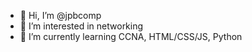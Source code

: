 - 👋 Hi, I’m @jpbcomp
- 👀 I’m interested in networking
- 🌱 I’m currently learning CCNA, HTML/CSS/JS, Python


<!---
jpbcomp/jpbcomp is a ✨ special ✨ repository because its `README.md` (this file) appears on your GitHub profile.
You can click the Preview link to take a look at your changes.
--->
